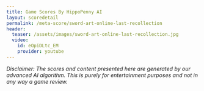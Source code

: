 ```yaml
---
title: Game Scores By HippoPenny AI
layout: scoredetail
permalink: /meta-score/sword-art-online-last-recollection
header:
  teaser: /assets/images/sword-art-online-last-recollection.jpg
  video:
    id: eOpiDLtc_EM
    provider: youtube
---
```

*Disclaimer: The scores and content presented here are generated by our advanced AI algorithm. This is purely for entertainment purposes and not in any way a game review.*
